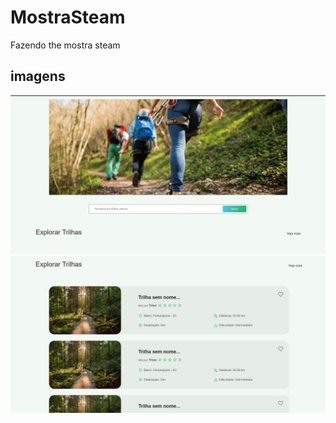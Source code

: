 # MostraSteam
Fazendo the mostra steam 

## imagens
![Descrição da imagem](/imgReadme/imagem1.png)
![Descrição da imagem](/imgReadme/imagem2.png)
